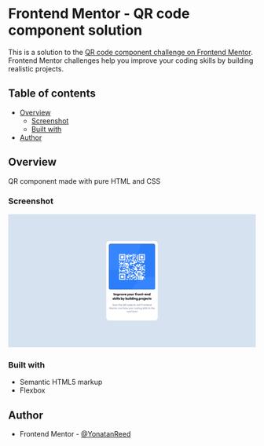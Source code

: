 # Frontend Mentor - QR code component solution

This is a solution to the [QR code component challenge on Frontend Mentor](https://www.frontendmentor.io/challenges/qr-code-component-iux_sIO_H). Frontend Mentor challenges help you improve your coding skills by building realistic projects. 

## Table of contents

- [Overview](#overview)
  - [Screenshot](#screenshot)
  - [Built with](#built-with)
- [Author](#author)

## Overview
QR component made with pure HTML and CSS

### Screenshot

![](./images/Screenshot.png)

### Built with

- Semantic HTML5 markup
- Flexbox

## Author

- Frontend Mentor - [@YonatanReed](https://www.frontendmentor.io/profile/YonatanReed)
